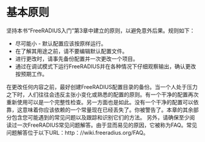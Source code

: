 # 基本原则
坚持本书“FreeRADIUS入门”第3章中建立的原则，以避免意外后果。规则如下：
+ 尽可能小 - 默认配置应该按原样运行。
+ 在了解其用途之前，请不要编辑默认配置文件。
+ 进行更改时，请事先备份配置并一次更改一个项目。
+ 通过在调试模式下运行FreeRADIUS并在各种情况下仔细观察输出，确认更改按预期工作。

在更改任何内容之前，最好创建FreeRADIUS配置目录的备份。当一个人处于压力之下时，人们往往会违反主张小变化或熟悉的配置的原则。有一个干净的配置再次重新使用可以是一个完整性检查。另一方面也是如此。没有一个干净的配置可以依靠，这意味着你应该依赖的一个常量现在已经丢失了。你被警告了。本章的其余部分包含您可能遇到的常见问题以及跟踪和识别它们的方法。
另外，请确保至少阅读过一次FreeRADIUS常见问题解答。由于显而易见的原因，它被称为FAQ。常见问题解答位于以下URL：http：//wiki.freeradius.org/FAQ。